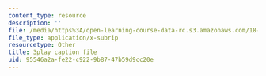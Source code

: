 ```yaml
---
content_type: resource
description: ''
file: /media/https%3A/open-learning-course-data-rc.s3.amazonaws.com/18-650-statistics-for-applications-fall-2016/95546a2afe22c9229b8747b59d9cc20e_a1ZCeFpeW0o.srt
file_type: application/x-subrip
resourcetype: Other
title: 3play caption file
uid: 95546a2a-fe22-c922-9b87-47b59d9cc20e
---
```

